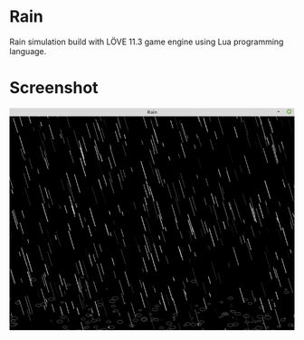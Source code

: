# Rain
Rain simulation build with LÖVE 11.3 game engine using Lua programming language.

# Screenshot
![Alt text](screenshot.png)
